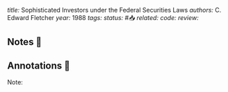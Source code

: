 *title:* Sophisticated Investors under the Federal Securities Laws
*authors:* C. Edward Fletcher
*year:* 1988
*tags:* 
*status:* #📥
*related:*
*code:*
*review:*

## Notes 📍

## Annotations 📖
Note: 